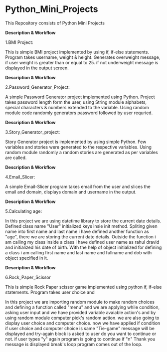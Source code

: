 # Python_Mini_Projects

This Repository consists of Python Mini Projects 

**Description & Workflow**

1.BMI Project:

This is simple BMI project implemented by using if, if-else statements. Program takes username, weight & height. Generates overweight message, if user weight is
greater than or equal to 25. if not underweight message is displayed in the output screen.
 

**Description & Workflow**

2.Password_Generator_Project:

A simple Password Generator project implemented using Python. Project takes password length form the user, using String module alphabets, special characters & numbers 
extended to the variable. Using random module code randomly generators password followed by user requried.

**Description & Workflow**

3.Story_Generator_project:

Story Generator project is implemented by using simple Python. Few variables and stories were generated to the respective variables. Using random module randomly
 a random stories are generated as per variables are called.

**Description & Workflow**

4.Email_Slicer:

A simple Email-Slicer program takes email from the user and slices the email and domain, displays domain and username in the output.

**Description & Workflow**

5.Calculating age:

In this project we are using datetime library to store the current date details.
Defined class name "User" initialized keys insie init method. Spliting given name into first name and last name
i have defined another function as "age", there we are storing the current date details. Outside the function i am calling my
class inside a class i have defined user name as rahul dravid and initialized his date of birth. With the help of object initialized 
for defining a class i am calling first name and last name and fullname and dob with object specified in it.

**Description & Workflow**

6.Rock_Paper_Scissor

This is simple Rock Paper scissor game implemented using python if, if-else statements. Program takes user choice and 



In this project we are importing random module to make random choices and defining a function called "menu" and we are applying while condition,
asking user input and we have provided variable avaiable action's and by using random module computer pick's random action. we are also going to display
user choice and computer choice. now we have applied if condition if user choice and computer choice is same "Tie-game" message will be displayed and 
try-again block is asked to user do you want to continue or not. if user types "y" again program is going to continue if "n" Thank you message is displayed
break's loop program comes out of the loop.





